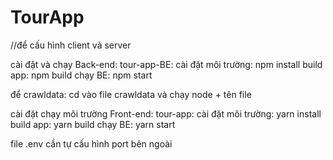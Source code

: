 # TourApp

//để cấu hình client và server

cài đặt và chạy Back-end:
tour-app-BE:
cài đặt môi trường: npm install
build app: npm build
chạy BE: npm start

để crawldata: cd vào file crawldata và chạy node + tên file

cài đặt chạy môi trường Front-end:
tour-app:
cài đặt môi trường: yarn install
build app: yarn build
chạy BE: yarn start

file .env cần tự cấu hình port bên ngoài
